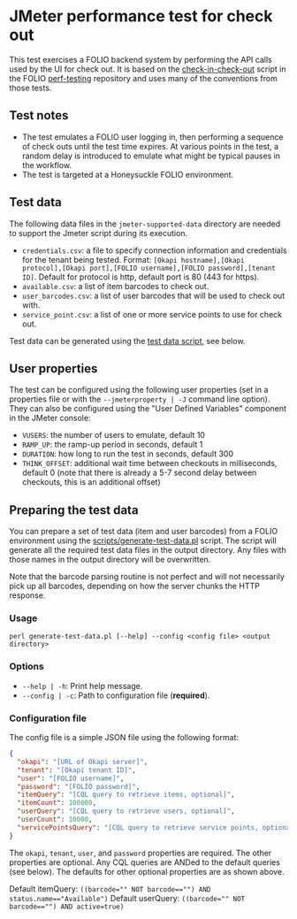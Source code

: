 # JMeter performance test for check out

This test exercises a FOLIO backend system by performing the API calls used by the UI for check out. It is based on the [check-in-check-out](https://github.com/folio-org/perf-testing/tree/master/workflows-scripts/circulation/check-in-check-out) script in the FOLIO [perf-testing](https://github.com/folio-org/perf-testing) repository and uses many of the conventions from those tests.

## Test notes

* The test emulates a FOLIO user logging in, then performing a sequence of check outs until the test time expires. At various points in the test, a random delay is introduced to emulate what might be typical pauses in the workflow.
* The test is targeted at a Honeysuckle FOLIO environment.

## Test data

The following data files in the `jmeter-supported-data` directory are needed to support the Jmeter script during its execution. 

- `credentials.csv`: a file to specify connection information and credentials for the tenant being tested. Format: `[Okapi hostname],[Okapi protocol],[Okapi port],[FOLIO username],[FOLIO password],[tenant ID]`. Default for protocol is http, default port is 80 (443 for https).
- `available.csv`: a list of item barcodes to check out.
- `user_barcodes.csv`: a list of user barcodes that will be used to check out with.
- `service_point.csv`: a list of one or more service points to use for check out.

Test data can be generated using the [test data script](#preparing-the-test-data), see below.

## User properties

The test can be configured using the following user properties (set in a properties file or with the `--jmeterproperty | -J` command line option). They can also be configured using the "User Defined Variables" component in the JMeter console:

- `VUSERS`: the number of users to emulate, default 10
- `RAMP_UP`: the ramp-up period in seconds, default 1
- `DURATION`: how long to run the test in seconds, default 300
- `THINK_OFFSET`: additional wait time between checkouts in milliseconds, default 0 (note that there is already a 5-7 second delay between checkouts, this is an additional offset)

## Preparing the test data

You can prepare a set of test data (item and user barcodes) from a FOLIO environment using the [scripts/generate-test-data.pl](scripts/generate-test-data.pl) script. The script will generate all the required test data files in the output directory. Any files with those names in the output directory will be overwritten.

Note that the barcode parsing routine is not perfect and will not necessarily pick up all barcodes, depending on how the server chunks the HTTP response.

### Usage

    perl generate-test-data.pl [--help] --config <config file> <output directory>

### Options

- `--help | -h`: Print help message.
- `--config | -c`: Path to configuration file (**required**).

### Configuration file

The config file is a simple JSON file using the following format:

```json
{
  "okapi": "[URL of Okapi server]",
  "tenant": "[Okapi tenant ID]",
  "user": "[FOLIO username]",
  "password": "[FOLIO password]",
  "itemQuery": "[CQL query to retrieve items, optional]",
  "itemCount": 100000,
  "userQuery": "[CQL query to retrieve users, optional]",
  "userCount": 10000,
  "servicePointsQuery": "[CQL query to retrieve service points, optional]"
}
```

The `okapi`, `tenant`, `user`, and `password` properties are required. The other properties are optional. Any CQL queries are ANDed to the default queries (see below). The defaults for other optional properties are as shown above.

Default itemQuery: `((barcode="" NOT barcode=="") AND status.name=="Available")`
Default userQuery: `((barcode="" NOT barcode=="") AND active=true)`
